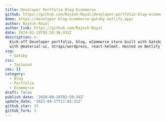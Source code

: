 ```yaml
---
title: Developer Portfolio Blog Ecommerce
github: https://github.com/Rajesh-Royal/developer-portfolio-blog-ecommerce
demo: https://developer-blog-ecommerce-gatsby.netlify.app/
author: Rajesh-Royal
author_link: https://github.com/Rajesh-Royal
date: 2024-02-19T05:20:38.932Z
description: >-
  Kick-off Developer portfolio, blog, eCommerce store built with Gatsby along
  with @material-ui, Strapi/wordpress, react-helmet. Hosted on Netlify
ssg:
  - Gatsby
css:
  - Tailwind
cms: []
category:
  - Blog
  - Portfolio
  - Ecommerce
draft: false
publish_date: '2020-09-24T02:59:34Z'
update_date: '2021-04-17T11:01:31Z'
github_star: 15
github_fork: 3
---
```

